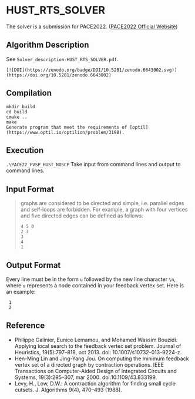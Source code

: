 # HUST_RTS_SOLVER

The solver is a submission for PACE2022. ([PACE2022 Official Website](https://pacechallenge.org/2022/))

## Algorithm Description

See `Solver_description-HUST_RTS_SOLVER.pdf`.

```
[![DOI](https://zenodo.org/badge/DOI/10.5281/zenodo.6643002.svg)](https://doi.org/10.5281/zenodo.6643002)
```

## Compilation

```shell
mkdir build
cd build
cmake ..
make
Generate program that meet the requirements of [optil](https://www.optil.io/optilion/problem/3198).
```

## Execution

`.\PACE22_FVSP_HUST_NOSCP`
Take input from command lines and output to command lines.

## Input Format

> graphs are considered to be directed and simple, i.e. parallel edges and self-loops are forbidden. For example, a graph with four vertices and five directed edges can be defined as follows:
>
> ```
> 4 5 0 
> 2 3 
> 3
> 4 
> 1
> ```

## Output Format

Every line must be in the form `u` followed by the new line character `\n`, where `u` represents a node contained in your feedback vertex set. Here is an example:

```
 1 
 2
```

## Reference

- Philippe Galinier, Eunice Lemamou, and Mohamed Wassim Bouzidi. Applying local search to the feedback vertex set problem. Journal of Heuristics, 19(5):797–818, oct 2013. doi: 10.1007/s10732-013-9224-z.
- Hen-Ming Lin and Jing-Yang Jou. On computing the minimum feedback vertex set of a directed graph by contraction operations. IEEE Transactions on Computer-Aided Design of Integrated Circuits and Systems, 19(3):295–307, mar 2000. doi:10.1109/43.833199.
- Levy, H., Low, D.W.: A contraction algorithm for finding small cycle cutsets. J. Algorithms 9(4), 470–493 (1988).